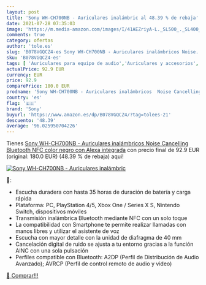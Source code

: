 ```yaml
---
layout: post
title: 'Sony WH-CH700NB - Auriculares inalámbric al 48.39 % de rebaja'
date: 2021-07-28 07:35:03
image: 'https://m.media-amazon.com/images/I/41AEZriyA-L._SL500_._SL400_.jpg'
comments: true
category: ofertas
author: 'tole.es'
slug: 'B078VGQCZ4-es Sony WH-CH700NB - Auriculares inalámbricos Noise...'
sku: 'B078VGQCZ4-es'
tags: [ 'Auriculares para equipo de audio','Auriculares y accesorios','Electrónica','alexa','sony', ]
actualPrice: 92.9 EUR
currency: EUR
price: 92.9
comparePrice: 180.0 EUR
prodname: 'Sony WH-CH700NB - Auriculares inalámbricos  Noise Cancelling  Bluetooth  NFC   color negro  con Alexa integrada'
country: 'es'
flag: '🇪🇸'
brand: 'Sony'
buyurl: 'https://www.amazon.es/dp/B078VGQCZ4/?tag=tolees-21'
descuento: '48.39'
average: '96.025950704226'
---
```


Tienes [Sony WH-CH700NB - Auriculares inalámbricos  Noise Cancelling  Bluetooth  NFC   color negro  con Alexa integrada](https://www.amazon.es/dp/B078VGQCZ4/?tag=tolees-21) con precio final de  92.9 EUR (original: 180.0 EUR) (48.39 %  de rebaja) aqui!

[![Sony WH-CH700NB - Auriculares inalámbric](https://m.media-amazon.com/images/I/41AEZriyA-L._SL500_._SL400_.jpg)](https://www.amazon.es/dp/B078VGQCZ4/?tag=tolees-21)

🔎:

- Escucha duradera con hasta 35 horas de duración de batería y carga rápida
- Plataforma: PC, PlayStation 4/5, Xbox One / Series X S, Nintendo Switch, dispositivos móviles
- Transmisión inalámbrica Bluetooth mediante NFC con un solo toque
- La compatibilidad con Smartphone te permite realizar llamadas con manos libres y utilizar el asistente de voz
- Escucha con mayor detalle con la unidad de diafragma de 40 mm
- Cancelación digital de ruido se ajusta a tu entorno gracias a la función AINC con una sola pulsación
- Perfiles compatible con Bluetooth: A2DP (Perfil de Distribución de Audio Avanzado); AVRCP (Perfil de control remoto de audio y video)

[🛒 Comprar!!!](https://www.amazon.es/dp/B078VGQCZ4/?tag=tolees-21)
